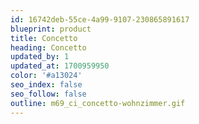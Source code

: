 ```yaml
---
id: 16742deb-55ce-4a99-9107-230865891617
blueprint: product
title: Concetto
heading: Concetto
updated_by: 1
updated_at: 1700959950
color: '#a13024'
seo_index: false
seo_follow: false
outline: m69_ci_concetto-wohnzimmer.gif
---
```

